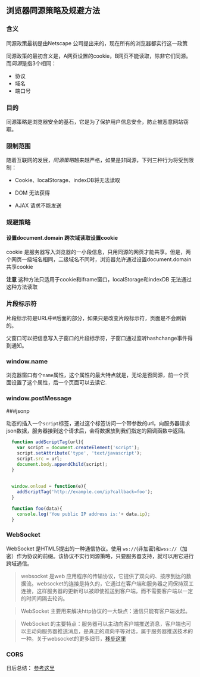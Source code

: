 ## 浏览器同源策略及规避方法

### 含义

同源政策最初是由Netscape 公司提出来的，现在所有的浏览器都实行这一政策

同源政策的最初含义是，A网页设置的cookie，B网页不能读取，除非它们同源。而*同源*是指3个相同：

* 协议
* 域名
* 端口号

### 目的

同源策略是浏览器安全的基石，它是为了保护用户信息安全，防止被恶意网站窃取。

### 限制范围

随着互联网的发展，*同源策略*越来越严格，如果是非同源，下列三种行为将受到限制：

* Cookie、localStorage、indexDB将无法读取

* DOM 无法获得

* AJAX 请求不能发送

### 规避策略

#### 设置document.domain 跨次域读取设置cookie

cookie 是服务器写入浏览器的一小段信息，只用同源的网页才能共享。但是，两个网页一级域名相同，二级域名不同时，浏览器允许通过设置document.domain共享cookie

**注意** 这种方法只适用于cookie和iframe窗口，localStorage和indexDB 无法通过这种方法读取

### 片段标示符

片段标示符是URL中#后面的部分，如果只是改变片段标示符，页面是不会刷新的。

父窗口可以把信息写入子窗口的片段标示符，子窗口通过监听hashchange事件得到通知。


### window.name

浏览器窗口有个`name`属性，这个属性的最大特点就是，无论是否同源，前一个页面设置了这个属性，后一个页面可以去读它.


### window.postMessage

###jsonp

动态的插入一个`script`标签，通过这个标签访问一个带参数的url，向服务器请求json数据，服务器接到这个请求后，会将数据放到我们指定的回调函数中返回。

```javascript
  function addScriptTag(url){
    var script = document.createElement('script');
    script.setAttribute('type', 'text/javascript');
    script.src = url;
    document.body.appendChild(script);
  }
  
  
  window.onload = function(e){
    addScriptTag('http://example.com/ip?callback=foo');
  }
  
  function foo(data){
    console.log('You public IP address is:'+ data.ip);
  }
```

### WebSocket

WebSocket 是HTML5提出的一种通信协议。使用 `ws://`(非加密)和`wss://`（加密）作为协议的前缀。该协议不实行同源策略，只要服务器支持，就可以用它进行
跨域通信。

> websocket 是web 应用程序的传输协议，它提供了双向的、按序到达的数据流。websocket的连接是持久的，它通过在客户端和服务器之间保持双工连接，这样服务器的更新可以被即使推送到客户端，而不需要客户端以一定的时间间隔去轮询。

> WebSocket 主要用来解决http协议的一大缺点：通信只能有客户端发起。

> WebSocket 的主要特点：服务器可以主动向客户端推送消息，客户端也可以主动向服务器推送消息，是真正的双向平等对话，属于服务器推送技术的一种。关于websocket的更多细节，[移步这里](http://www.ruanyifeng.com/blog/2017/05/websocket.html)

### CORS

日后总结：
[参考这里](http://www.ruanyifeng.com/blog/2016/04/same-origin-policy.html)




